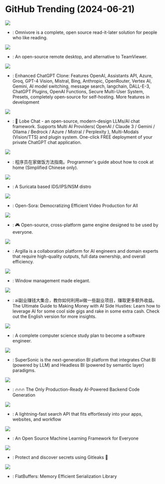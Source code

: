 # GitHub Trending (2024-06-21)

![](https://img.shields.io/badge/TypeScript-New%20290-green?style=flat-square&logo=appveyor)
- [](https://github.comundefined): Omnivore is a complete, open source read-it-later solution for people who like reading.

![](https://img.shields.io/badge/Rust-New%20250-green?style=flat-square&logo=appveyor)
- [](https://github.comundefined): An open-source remote desktop, and alternative to TeamViewer.

![](https://img.shields.io/badge/TypeScript-New%20748-green?style=flat-square&logo=appveyor)
- [](https://github.comundefined): Enhanced ChatGPT Clone: Features OpenAI, Assistants API, Azure, Groq, GPT-4 Vision, Mistral, Bing, Anthropic, OpenRouter, Vertex AI, Gemini, AI model switching, message search, langchain, DALL-E-3, ChatGPT Plugins, OpenAI Functions, Secure Multi-User System, Presets, completely open-source for self-hosting. More features in development

![](https://img.shields.io/badge/TypeScript-New%2093-green?style=flat-square&logo=appveyor)
- [](https://github.comundefined): 🤯 Lobe Chat - an open-source, modern-design LLMs/AI chat framework. Supports Multi AI Providers( OpenAI / Claude 3 / Gemini / Ollama / Bedrock / Azure / Mistral / Perplexity ), Multi-Modals (Vision/TTS) and plugin system. One-click FREE deployment of your private ChatGPT chat application.

![](https://img.shields.io/badge/Dockerfile-New%20242-green?style=flat-square&logo=appveyor)
- [](https://github.comundefined): 程序员在家做饭方法指南。Programmer's guide about how to cook at home (Simplified Chinese only).

![](https://img.shields.io/badge/Shell-New%2065-green?style=flat-square&logo=appveyor)
- [](https://github.comundefined): A Suricata based IDS/IPS/NSM distro

![](https://img.shields.io/badge/Python-New%20335-green?style=flat-square&logo=appveyor)
- [](https://github.comundefined): Open-Sora: Democratizing Efficient Video Production for All

![](https://img.shields.io/badge/JavaScript-New%2074-green?style=flat-square&logo=appveyor)
- [](https://github.comundefined): 🎮 Open-source, cross-platform game engine designed to be used by everyone.

![](https://img.shields.io/badge/Python-New%2047-green?style=flat-square&logo=appveyor)
- [](https://github.comundefined): Argilla is a collaboration platform for AI engineers and domain experts that require high-quality outputs, full data ownership, and overall efficiency.

![](https://img.shields.io/badge/Swift-New%20541-green?style=flat-square&logo=appveyor)
- [](https://github.comundefined): Window management made elegant.

![](https://img.shields.io/badge/none-New%20373-green?style=flat-square&logo=appveyor)
- [](https://github.comundefined): ai副业赚钱大集合，教你如何利用ai做一些副业项目，赚取更多额外收益。The Ultimate Guide to Making Money with AI Side Hustles: Learn how to leverage AI for some cool side gigs and rake in some extra cash. Check out the English version for more insights.

![](https://img.shields.io/badge/none-New%20109-green?style=flat-square&logo=appveyor)
- [](https://github.comundefined): A complete computer science study plan to become a software engineer.

![](https://img.shields.io/badge/Java-New%20142-green?style=flat-square&logo=appveyor)
- [](https://github.comundefined): SuperSonic is the next-generation BI platform that integrates Chat BI (powered by LLM) and Headless BI (powered by semantic layer) paradigms.

![](https://img.shields.io/badge/TypeScript-New%20180-green?style=flat-square&logo=appveyor)
- [](https://github.comundefined): 🔥🔥🔥 The Only Production-Ready AI-Powered Backend Code Generation

![](https://img.shields.io/badge/Rust-New%2087-green?style=flat-square&logo=appveyor)
- [](https://github.comundefined): A lightning-fast search API that fits effortlessly into your apps, websites, and workflow

![](https://img.shields.io/badge/C%2B%2B-New%20132-green?style=flat-square&logo=appveyor)
- [](https://github.comundefined): An Open Source Machine Learning Framework for Everyone

![](https://img.shields.io/badge/Go-New%2088-green?style=flat-square&logo=appveyor)
- [](https://github.comundefined): Protect and discover secrets using Gitleaks 🔑

![](https://img.shields.io/badge/C%2B%2B-New%2048-green?style=flat-square&logo=appveyor)
- [](https://github.comundefined): FlatBuffers: Memory Efficient Serialization Library

